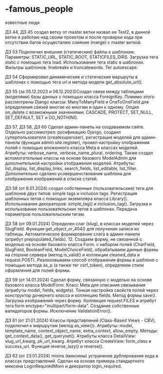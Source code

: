 # -famous_people
известные люди

ДЗ 44, ДЗ 45 создал ветку от master ветки назвал ее Test2, в данной ветке я работаю над своим проектом и после проверки кода при отсутствии багов осуществляю слияние (merge) с master  веткой. 

ДЗ 53 Подключил внешние (статические) файлы к шаблонам. Параметры: STATIC_URL, STATIC_ROOT, STATICFILES_DIRS. Загрузка тега static с помощью тега load. Использование тега static в шаблонах. Фильтры шаблонов: linebreaks и truncatewords. Тег autoescape.

ДЗ 54 Сформировал динамические и статические маршруты в шаблонах с помощью тега url и метода модели get_absolute_url(). 

ДЗ 55 (за 05.12.2023 и 06.12.2023)Создал связи между таблицами (моделями) базы данных с помощью класса ForeignKey. Помимо этого рассмотрены Django классы: ManyToManyField и OneToOneField для определения связей многие ко многим и один к одному. Опция on_delete с возможными значениями: CASCADE, PROTECT, SET_NULL, SET_DEFAULT, SET и DO_NOTHING.

ДЗ 57, ДЗ 58, ДЗ 60 Сделал админ-панель на создаваемом сайте. Отдельно рассммотрел: русификацию Django, созданл суперпользователя (createsuperuser), регистрация моделей для админ-панели (функция admin.site.register), провел настройку отображения полей с помощью вложенного класса Meta в классах моделей. Атрибуты: verbose_name, verbose_name_plural, ordering. Также создал вспомогательные классы на основе базового ModelAdmin для дополнительной настройки отображения моделей. Атрибуты: list_display, list_display_links, search_fields, list_editable, list_filter. 
Дополнительно сделано усовершенствование шаблона для отображения изображений в списке статей. 

ДЗ 58 (от 8.01.2024) создал собственные (пользовательские) теги для шаблонов двух типов: simple tags и inclusion tags. Регистрация шаблонных тегов с помощью экземпляра класса Library(). Использование декораторов: simple_tag() и inclusion_tag(). Загрузка и использование пользовательских тегов в шаблонах. Передача параметров пользовательским тегам. 

ДЗ 58 (от 09.01.2024) Определен слаг (slug), в классах моделей через SlugField. Функция get_object_or_404() для получения записи из таблицы. Автоматическое формирование слага в админ-панели (атрибут prepopulated_fields).
12. Создаем форму, не связанной с моделью на основе базового класса Form. с набором полей (CharField, SlugField, BooleanField, ModelChoiceField), обрабатываем данные формы на стороне сервера (метод is_valid() и коллекции cleaned_data и request.POST). Реализовываем способ отображения формы в шаблоне с помощью метода as_p (а также тег csrf_token), определяем стили оформления для полей формы.

ДЗ 59 (от 14.01.2024) Сделал форму, связанную с моделью на основе базового класса ModelForm. Класс Meta для описания связывания (атрибуты model, fields, widgets). Тонкая настройка свойств полей через конструктор дочернего класса и коллекцию fields. Метод формы save(). Загрузка изображений через форму. Коллекция request.FILES и атрибут тега form enctype="multipart/form-data". Создание собственных валидаторов формы. Исключение ValidationError().

ДЗ 61 (от 21.01.2024)  Классы представлений (Class-Based Views - CBV), подключил к маршрутам (метод as_view()). Атрибуты: model, template_name, context_object_name, extra_context, allow_empty. Методы: get_context_data(), get_queryset(). Атрибуты класса DetailView: slug_url_kwarg, pk_url_kwarg. Атрибут класса CreateView: form_class и success_url. Функция reverse_lazy() и reverse().

ДЗ 62 (от 23.01.2024) mixins (миксины) устранение дублирования кода в классах представлений. Сделан на основе примера стандартного миксина LoginRequiredMixin и декоратор login_required.









